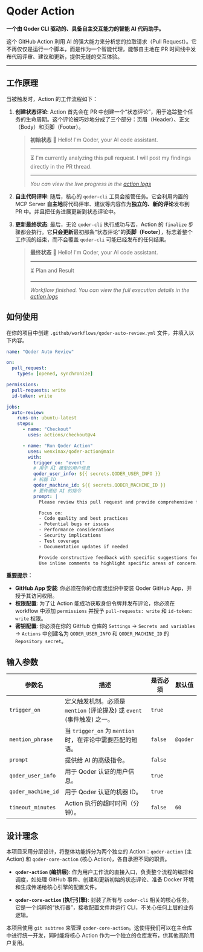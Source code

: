 # Qoder Action

**一个由 Qoder CLI 驱动的、具备自主交互能力的智能 AI 代码助手。**

这个 GitHub Action 利用 AI 的强大能力来分析您的拉取请求（Pull Request）。它不再仅仅是运行一个脚本，而是作为一个智能代理，能够自主地在 PR 时间线中发布代码评审、建议和更新，提供无缝的交互体验。

---

## 工作原理

当被触发时，Action 的工作流程如下：

1.  **创建状态评论**: Action 首先会在 PR 中创建一个“状态评论”，用于追踪整个任务的生命周期。这个评论被巧妙地分成了三个部分：页眉（Header）、正文（Body）和页脚（Footer）。

    > **初始状态**
    > 👋 Hello! I'm Qoder, your AI code assistant.
    > 
    > ---
    > 
    > ⏳ I'm currently analyzing this pull request. I will post my findings directly in the PR thread.
    > 
    > ---
    > 
    > *You can view the live progress in the [action logs](...)*

2.  **自主代码评审**: 随后，核心的 `qoder-cli` 工具会接管任务。它会利用内置的 MCP Server **自主地**将代码评审、建议等内容作为**独立的、新的评论**发布到 PR 中。并且把任务进展更新到状态评论中。

3.  **更新最终状态**: 最后，无论 `qoder-cli` 执行成功与否，Action 的 `finalize` 步骤都会执行。它**只会更新**最初那条“状态评论”的**页脚（Footer）**，标志着整个工作流的结束，而不会覆盖 `qoder-cli` 可能已经发布的任何结果。

    > **最终状态**
    > 👋 Hello! I'm Qoder, your AI code assistant.
    > 
    > ---
    > 
    > ⏳ Plan and Result
    > 
    > ---
    > 
    > *Workflow finished. You can view the full execution details in the [action logs](...)*

## 如何使用

在你的项目中创建 `.github/workflows/qoder-auto-review.yml` 文件，并填入以下内容。

```yaml
name: "Qoder Auto Review"

on:
  pull_request:
    types: [opened, synchronize]

permissions:
  pull-requests: write
  id-token: write

jobs:
  auto-review:
    runs-on: ubuntu-latest
    steps:
      - name: "Checkout"
        uses: actions/checkout@v4

      - name: "Run Qoder Action"
        uses: wenxinax/qoder-action@main 
        with:
          trigger_on: "event"
          # 用于 AI 模型的用户信息
          qoder_user_info: ${{ secrets.QODER_USER_INFO }}
          # 机器 ID
          qoder_machine_id: ${{ secrets.QODER_MACHINE_ID }}
          # 要传递给 AI 的指令
          prompt: |
            Please review this pull request and provide comprehensive feedback.

            Focus on:
            - Code quality and best practices
            - Potential bugs or issues
            - Performance considerations
            - Security implications
            - Test coverage
            - Documentation updates if needed

            Provide constructive feedback with specific suggestions for improvement.
            Use inline comments to highlight specific areas of concern.
```

**重要提示：**

- **GitHub App 安装**: 你必须在你的仓库或组织中安装 Qoder GitHub App，并授予其访问权限。
- **权限配置**: 为了让 Action 能成功获取身份令牌并发布评论，你必须在 workflow 中添加 `permissions` 并授予 `pull-requests: write` 和 `id-token: write` 权限。
- **密钥配置**: 你必须在你的 GitHub 仓库的 `Settings` -> `Secrets and variables` -> `Actions` 中创建名为 `QODER_USER_INFO` 和 `QODER_MACHINE_ID` 的 `Repository secret`。

## 输入参数

| 参数名              | 描述                                                                 | 是否必须 | 默认值         |
| ------------------- | -------------------------------------------------------------------- | -------- | -------------- |
| `trigger_on`        | 定义触发机制。必须是 `mention` (评论提及) 或 `event` (事件触发) 之一。 | `true`   |                |
| `mention_phrase`    | 当 `trigger_on` 为 `mention` 时，在评论中需要匹配的短语。            | `false`  | `@qoder`       |
| `prompt`            | 提供给 AI 的高级指令。                                               | `false`  |                |
| `qoder_user_info`   | 用于 Qoder 认证的用户信息。                                      | `true`   |                |
| `qoder_machine_id`  | 用于 Qoder 认证的机器 ID。                                        | `true`   |                |
| `timeout_minutes`   | Action 执行的超时时间（分钟）。                                      | `false`  | `60`           |

## 设计理念

本项目采用分层设计，将整体功能拆分为两个独立的 Action：`qoder-action` (主 Action) 和 `qoder-core-action` (核心 Action)，各自承担不同的职责。

- **`qoder-action` (编排层)**: 作为用户工作流的直接入口，负责整个流程的编排和调度，如处理 GitHub 事件、创建和更新初始的状态评论、准备 Docker 环境和生成传递给核心引擎的配置文件。

- **`qoder-core-action` (执行引擎)**: 封装了所有与 `qoder-cli` 相关的核心任务。它是一个纯粹的“执行器”，接收配置文件并运行 CLI，不关心任何上层的业务逻辑。

本项目使用 `git subtree` 来管理 `qoder-core-action`。这使得我们可以在主仓库中进行统一开发，同时能将核心 Action 作为一个独立的仓库发布，供其他高阶用户复用。

